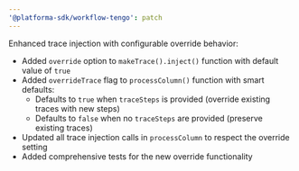 ```yaml
---
'@platforma-sdk/workflow-tengo': patch
---
```


Enhanced trace injection with configurable override behavior:

- Added `override` option to `makeTrace().inject()` function with default value of `true`
- Added `overrideTrace` flag to `processColumn()` function with smart defaults:
  - Defaults to `true` when `traceSteps` is provided (override existing traces with new steps)
  - Defaults to `false` when no `traceSteps` are provided (preserve existing traces)
- Updated all trace injection calls in `processColumn` to respect the override setting
- Added comprehensive tests for the new override functionality
